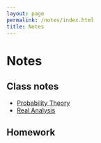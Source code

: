 ```yaml
---
layout: page
permalink: /notes/index.html
title: Notes
---
```


# Notes

## Class notes

- [Probability Theory](probablity_theory.pdf) 
- [Real Analysis](real_analysis.pdf)

## Homework





